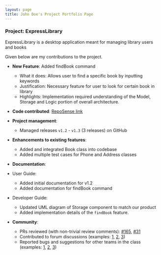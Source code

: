 ```yaml
---
layout: page
title: John Doe's Project Portfolio Page
---
```


### Project: ExpressLibrary

ExpressLibrary is a desktop application meant for managing library users and books

Given below are my contributions to the project.

* **New Feature**: Added findBook command 
  * What it does: Allows user to find a specific book by inputting keywords
  * Justification: Necessary feature for user to look for certain book in library
  * Highlights: Implementation required understanding of the Model, Storage and Logic portion of overall architecture.

* **Code contributed**: [RepoSense link](https://nus-cs2103-ay2223s2.github.io/tp-dashboard/?search=&sort=groupTitle&sortWithin=title&timeframe=commit&mergegroup=&groupSelect=groupByRepos&breakdown=true&checkedFileTypes=docs~functional-code~test-code~other&since=2023-02-17&tabOpen=true&tabType=authorship&zFR=false&tabAuthor=glyfy&tabRepo=AY2223S2-CS2103T-T12-3%2Ftp%5Bmaster%5D&authorshipIsMergeGroup=false&authorshipFileTypes=docs~functional-code~test-code&authorshipIsBinaryFileTypeChecked=false&authorshipIsIgnoredFilesChecked=false)

* **Project management**:
    * Managed releases `v1.2` - `v1.3` (3 releases) on GitHub

* **Enhancements to existing features**:
    * Added and integrated Book class into codebase
    * Added multiple test cases for Phone and Address classes 
* **Documentation**:
* User Guide:
  * Added initial documentation for v1.2
  * Added documentation for findBook command
* Developer Guide:
     * Updated UML diagram of Storage component to match our product 
     * Added implementation details of the `findBook` feature.

* **Community**:
    * PRs reviewed (with non-trivial review comments): 
  [\#165](https://github.com/AY2223S2-CS2103T-T12-3/tp/pull/165),
  [\#31](https://github.com/AY2223S2-CS2103T-T12-3/tp/pull/31)
    * Contributed to forum discussions (examples: 
    [1](https://github.com/nus-cs2103-AY2223S2/forum/issues/343), 
    [2](https://github.com/nus-cs2103-AY2223S2/forum/issues/276), 
    [3](https://github.com/nus-cs2103-AY2223S2/forum/issues/194))
    * Reported bugs and suggestions for other teams in the class 
      (examples: 
    [1](https://github.com/glyfy/ped/issues/7), 
    [2](https://github.com/glyfy/ped/issues/6), 
    [3](https://github.com/glyfy/ped/issues/1)) 

